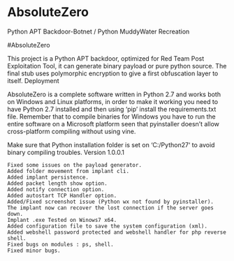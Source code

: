 # AbsoluteZero
Python APT Backdoor-Botnet / Python MuddyWater Recreation

#AbsoluteZero

This project is a Python APT backdoor, optimized for Red Team Post Exploitation Tool, it can generate binary payload or pure python source. The final stub uses polymorphic encryption to give a first obfuscation layer to itself.
Deployment

AbsoluteZero is a complete software written in Python 2.7 and works both on Windows and Linux platforms, in order to make it working you need to have Python 2.7 installed and then using ‘pip’ install the requirements.txt file. Remember that to compile binaries for Windows you have to run the entire software on a Microsoft platform seen that pyinstaller doesn’t allow cross-platform compiling without using vine.

Make sure that Python installation folder is set on ‘C:/Python27‘ to avoid binary compiling troubles.
Version 1.0.0.1

    Fixed some issues on the payload generator.
    Added folder movement from implant cli.
    Added implant persistence.
    Added packet length show option.
    Added notify connection option.
    Added autostart TCP Handler option.
    Added/Fixed screenshot issue (Python wx not found by pyinstaller).
    The implant now can recover the lost connection if the server goes down.
    Implant .exe Tested on Winows7 x64.
    Added configuration file to save the system configuration (xml).
    Added webshell password protected and webshell handler for php reverse shell.
    Fixed bugs on modules : ps, shell.
    Fixed minor bugs.

